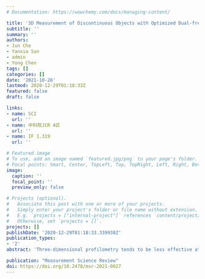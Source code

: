 ```yaml
---
# Documentation: https://wowchemy.com/docs/managing-content/

title: '3D Measurement of Discontinuous Objects with Optimized Dual-frequency Grating Profilometry'
subtitle: ''
summary: ''
authors:
- Jun Che
- Yanxia Sun
- admin
- Yong Chen
tags: []
categories: []
date: '2021-10-26'
lastmod: 2020-12-29T01:18:33Z
featured: false
draft: false

links:
- name: SCI
  url: ''
- name: 中科院JCR 4区
  url: ''
- name: IF 1.319 
  url: ''

# Featured image
# To use, add an image named `featured.jpg/png` to your page's folder.
# Focal points: Smart, Center, TopLeft, Top, TopRight, Left, Right, BottomLeft, Bottom, BottomRight.
image:
  caption: ''
  focal_point: ''
  preview_only: false

# Projects (optional).
#   Associate this post with one or more of your projects.
#   Simply enter your project's folder or file name without extension.
#   E.g. `projects = ["internal-project"]` references `content/project/deep-learning/index.md`.
#   Otherwise, set `projects = []`.
projects: []
publishDate: '2020-12-29T01:18:33.339938Z'
publication_types:
- '2'
abstract: 'Three-dimensional profilometry tends to be less effective at measuring discontinuous surfaces. To overcome this problem, an optimized profilometry based on fringe projection is proposed in this paper. Due to the limitation of the shooting angle, there are projection blind spots on the surface of discontinuous objects. Since the noises and unwrapping errors are always localized at the projection blind spots, an algorithm is designed to determine the blind spots automatically with the light intensity difference information. Besides, in order to improve the measurement accuracy, a processing scheme is introduced to deal with the local height distortion introduced by the dual-frequency grating profilometry. Lots of measurement tests on various surfaces are carried out to assess the optimized profilometry, and experimental results indicate that the modified profilometry system works more robust with high reliability and accuracy in measuring different kinds of surfaces, especially discontinuous ones.'

publication: "Measurement Science Review"
doi: https://doi.org/10.2478/msr-2021-0027
---
```


